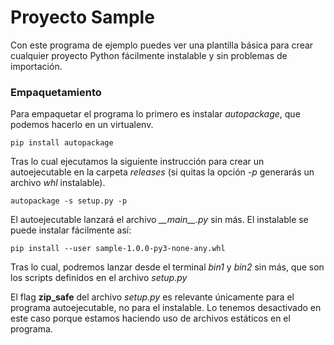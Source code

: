 # Proyecto Sample

Con este programa de ejemplo puedes ver una plantilla básica para crear cualquier proyecto Python fácilmente instalable y sin problemas de importación.

### Empaquetamiento

Para empaquetar el programa lo primero es instalar *autopackage*, que podemos hacerlo en un virtualenv.

```
pip install autopackage
```

Tras lo cual ejecutamos la siguiente instrucción para crear un autoejecutable en la carpeta *releases* (si quitas la opción *-p* generarás un archivo *whl* instalable).

```
autopackage -s setup.py -p
```

El autoejecutable lanzará el archivo *\_\_main\_\_.py* sin más. El instalable se puede instalar fácilmente así:

```
pip install --user sample-1.0.0-py3-none-any.whl
```

Tras lo cual, podremos lanzar desde el terminal *bin1* y *bin2* sin más, que son los scripts definidos en el archivo *setup.py*

El flag **zip_safe** del archivo *setup.py* es relevante únicamente para el programa autoejecutable, no para el instalable. Lo tenemos desactivado en este caso porque estamos haciendo uso de archivos 
estáticos en el programa.